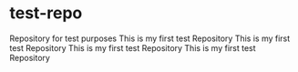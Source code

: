 # test-repo
Repository  for test purposes
This is my first test Repository
This is my first test Repository
This is my first test Repository
This is my first test Repository

